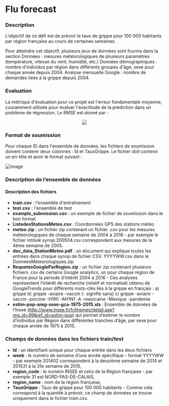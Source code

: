 # Flu forecast

### Description

L’objectif de ce défi est de prévoir le taux de grippe pour 100 000 habitants par région
française au cours de certaines semaines.

Pour atteindre cet objectif, plusieurs jeux de données sont fournis dans la section Données :
mesures météorologiques de plusieurs paramètres (température, vitesse du vent, humidité,
etc.)
Données démographiques : nombre d'individus par région dans différents groupes d'âge,
sexe pour chaque année depuis 2004.
Analyse mensuelle Google : nombre de demandes liées à la grippe depuis 2004.

### Evaluation

La métrique d'évaluation pour ce projet est l'erreur fondamentale moyenne,
couramment utilisée pour évaluer l'exactitude de la prédiction dans un problème de
régression. Le RMSE est donné par :

<p align="center">
  <img src="https://github.com/user-attachments/assets/e1331ded-bdb3-4fcf-aca8-3c29556a5476" />
</p>

### Format de soumission

Pour chaque ID dans l'ensemble de données, les fichiers de soumission doivent contenir
deux colonnes : Id et TauxGrippe.
Le fichier doit contenir un en-tête et avoir le format suivant :

![image](https://github.com/user-attachments/assets/78505a51-6fb0-4745-a7cd-de2cef469ab7)

### Description de l’ensemble de données

#### Description des fichiers

- **train.csv** : l'ensemble d'entraînement
- **test.csv** : l'ensemble de test
- **example_submission.csv** : un exemple de fichier de soumission dans le bon format
- **ListedesStationsMeteo.csv** : Coordonnées GPS des stations météo
- **meteo.zip** : un fichier zip contenant un fichier .csv pour les mesures météorologiques de chaque semaine de 2004 à 2016 - par exemple le fichier intitulé synop.200504.csv correspondent aux mesures de la 4ème semaine de 2005.
- **doc_data_StationMeteo.pdf** : un document qui explique toutes les entrées dans chaque synop de fichier CSV. YYYYWW.csv dans le DonneesMeteorologiques.zip
- **RequetesGoogleParRegion.zip** : un fichier zip contenant plusieurs fichiers .csv de certains Google analytics, un pour chaque région de France pour la période d’intérêt 2004 à 2016 - Ces analyses représentent l’intérêt de recherche (relatif et normalisé) obtenu de GoogleTrends pour différents mots-clés liés à la grippe en français : a) grippe b) grippe -aviaire -vaccin (- signifie sans) c) grippe -aviaire -vaccin -porcine -H1N1 -AH1N1 -A -mexicaine -Mexique -pandemie
- **estim-pop-areg-sexe-gca-1975-2015.xls** : Ensemble de données de l’Insee (http://www.insee.fr/fr/themes/detail.asp?reg_id=99&ref_id=estim-pop) qui permet d’estimer le nombre d’individus par Région dans différentes tranches d’âge, par sexe pour chaque année de 1975 à 2015.

### Champs de données dans les fichiers train/test

- **Id** : un identifiant unique pour chaque entrée dans les deux fichiers
- **week** : le numéro de semaine d’une année spécifique - format YYYYWW - par exemple 201402 correspondent à la deuxième semaine de 2014 et 201531 à la 31e semaine de 2015,
- **region_code** : le numéro INSEE et celui de la Région française - par exemple 31 est NORD-PAS-DE-CALAIS,
- **region_name** : nom de la région française,
- **TauxGrippe** : Taux de grippe pour 100 000 habitants - Comme cela correspond à la quantité à prévoir, ce champ de données se trouve uniquement dans le fichier train.csv.
